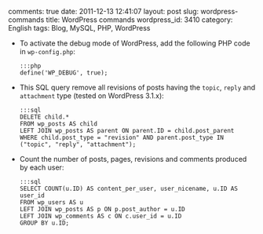 comments: true
date: 2011-12-13 12:41:07
layout: post
slug: wordpress-commands
title: WordPress commands
wordpress_id: 3410
category: English
tags: Blog, MySQL, PHP, WordPress

  * To activate the debug mode of WordPress, add the following PHP code in `wp-config.php`:

        :::php
        define('WP_DEBUG', true);

  * This SQL query remove all revisions of posts having the `topic`, `reply` and `attachment` type (tested on WordPress 3.1.x):

        :::sql
        DELETE child.*
        FROM wp_posts AS child
        LEFT JOIN wp_posts AS parent ON parent.ID = child.post_parent
        WHERE child.post_type = "revision" AND parent.post_type IN ("topic", "reply", "attachment");

  * Count the number of posts, pages, revisions and comments produced by each user:

        :::sql
        SELECT COUNT(u.ID) AS content_per_user, user_nicename, u.ID AS user_id
        FROM wp_users AS u
        LEFT JOIN wp_posts AS p ON p.post_author = u.ID
        LEFT JOIN wp_comments AS c ON c.user_id = u.ID
        GROUP BY u.ID;

